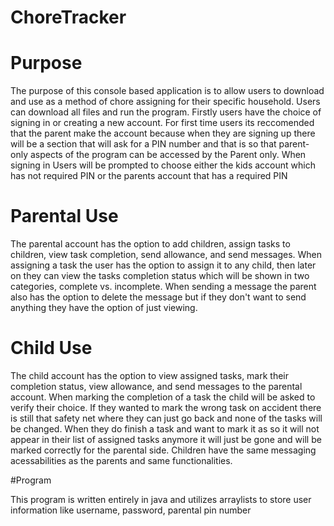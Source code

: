 # ChoreTracker

# Purpose 
  The purpose of this console based application is to allow users to download and use as a method of chore assigning for their specific household. Users can download all files and run the program. Firstly users have the choice of signing in or creating a new account. For first time users its reccomended that the parent make the account because when they are signing up there will be a section that will ask for a PIN number and that is so that parent-only aspects of the program can be accessed by the Parent only. When signing in Users will be prompted to choose either the kids account which has not required PIN or the parents account that has a required PIN
  
# Parental Use 
   The parental account has the option to add children, assign tasks to children, view task completion, send allowance, and send messages. When assigning a task the user has the option to assign it to any child, then later on they can view the tasks completion status which will be shown in two categories, complete vs. incomplete. When sending a message the parent also has the option to delete the message but if they don't want to send anything they have the option of just viewing. 
   
# Child Use
  The child account has the option to view assigned tasks, mark their completion status, view allowance, and send messages to the parental account. When marking the completion of a task the child will be asked to verify their choice. If they wanted to mark the wrong task on accident there is still that safety net where they can just go back and none of the tasks will be changed. When they do finish a task and want to mark it as so it will not appear in their list of assigned tasks anymore it will just be gone and will be marked correctly for the parental side. Children have the same messaging acessabilities as the parents and same functionalities. 
  
  #Program
  
  This program is written entirely in java and utilizes arraylists to store user information like username, password, parental pin number 
